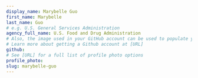 ```yaml
---
display_name: Marybelle Guo
first_name: Marybelle
last_name: Guo
# e.g. U.S. General Services Administration
agency_full_name: U.S. Food and Drug Administration
# Also, the image used in your GitHub account can be used to populate your digital.gov profile photo.
# Learn more about getting a Github account at [URL]
github: 
# See [URL] for a full list of profile photo options
profile_photo: 
slug: marybelle-guo
---
```

